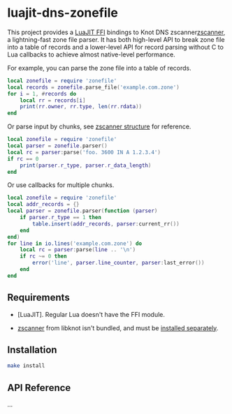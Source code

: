 luajit-dns-zonefile
===================

This project provides a [LuaJIT FFI] bindings to Knot DNS zscanner[zscanner],
a lightning-fast zone file parser. It has both high-level API to break zone file
into a table of records and a lower-level API for record parsing without C to Lua callbacks
to achieve almost native-level performance.

For example, you can parse the zone file into a table of records.

```lua
local zonefile = require 'zonefile'
local records = zonefile.parse_file('example.com.zone')
for i = 1, #records do
	local rr = records[i]
	print(rr.owner, rr.type, len(rr.rdata))
end
```

Or parse input by chunks, see [zscanner structure][zscanner-api] for reference.

```lua
local zonefile = require 'zonefile'
local parser = zonefile.parser()
local rc = parser:parse('foo. 3600 IN A 1.2.3.4')
if rc == 0
	print(parser.r_type, parser.r_data_length)
end
```

Or use callbacks for multiple chunks.

```lua
local zonefile = require 'zonefile'
local addr_records = {}
local parser = zonefile.parser(function (parser)
	if parser.r_type == 1 then
		table.insert(addr_records, parser:current_rr())
	end
end)
for line in io.lines('example.com.zone') do
	local rc = parser:parse(line .. '\n')
	if rc ~= 0 then
		error('line', parser.line_counter, parser:last_error())
	end
end
```

Requirements
------------

- [LuaJIT]. Regular Lua doesn't have the FFI module.

- [zscanner] from libknot isn't bundled, and must be [installed separately][knot-readme].

Installation
------------

```bash
make install
```

API Reference
-------------

...

[Luajit FFI]: http://luajit.org/ext_ffi.html
[zscanner]: https://github.com/CZ-NIC/knot/tree/master/src/zscanner
[zscanner-api]: https://github.com/CZ-NIC/knot/blob/master/src/zscanner/scanner.h#L86
[knot-readme]: https://github.com/CZ-NIC/knot/blob/master/README
